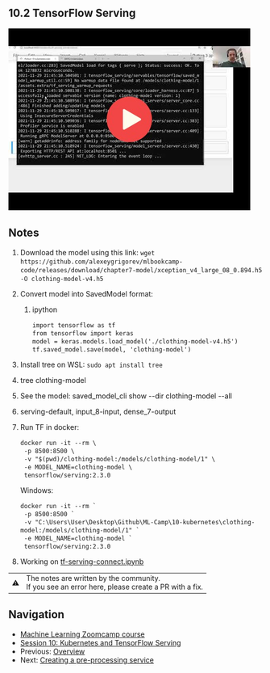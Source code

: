 
## 10.2 TensorFlow Serving

<a href="https://www.youtube.com/watch?v=deXR2fThYDw&list=PL3MmuxUbc_hIhxl5Ji8t4O6lPAOpHaCLR"><img src="images/thumbnail-10-02.jpg"></a>
 




## Notes

1. Download the model using this link: `wget https://github.com/alexeygrigorev/mlbookcamp-code/releases/download/chapter7-model/xception_v4_large_08_0.894.h5 -O clothing-model-v4.h5`

2. Convert model into SavedModel format:
   1. ipython
      ```      
      import tensorflow as tf
      from tensorflow import keras
      model = keras.models.load_model('./clothing-model-v4.h5')
      tf.saved_model.save(model, 'clothing-model')
      ```
3. Install tree on WSL: `sudo apt install tree`
4. tree clothing-model
5. See the model: saved_model_cli show --dir clothing-model --all
6. serving-default, input_8-input, dense_7-output
7. Run TF in docker:
   ```
   docker run -it --rm \
    -p 8500:8500 \
    -v "$(pwd)/clothing-model:/models/clothing-model/1" \
    -e MODEL_NAME=clothing-model \
    tensorflow/serving:2.3.0
   ```
   Windows:
   ```
   docker run -it --rm `
    -p 8500:8500 `
    -v "C:\Users\User\Desktop\Github\ML-Camp\10-kubernetes\clothing-model:/models/clothing-model/1" `
    -e MODEL_NAME=clothing-model `
    tensorflow/serving:2.3.0
   ```
8. Working on [tf-serving-connect.ipynb](code/tf-serving-connect.ipynb)

<table>
   <tr>
      <td>⚠️</td>
      <td>
         The notes are written by the community. <br>
         If you see an error here, please create a PR with a fix.
      </td>
   </tr>
</table>


## Navigation

* [Machine Learning Zoomcamp course](../)
* [Session 10: Kubernetes and TensorFlow Serving](./)
* Previous: [Overview](01-overview.md)
* Next: [Creating a pre-processing service](03-preprocessing.md)